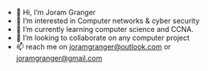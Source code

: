 - 👋 Hi, I’m Joram Granger
- 👀 I’m interested in Computer networks & cyber security
- 🌱 I’m currently learning computer science and CCNA.
- 💞️ I’m looking to collaborate on any computer project
- 📫 reach me on joramgranger@outlook.com or joramgranger@gmail.com

<!---
JoramGranger/JoramGranger is a ✨ special ✨ repository because its `README.md` (this file) appears on your GitHub profile.
You can click the Preview link to take a look at your changes.
--->
